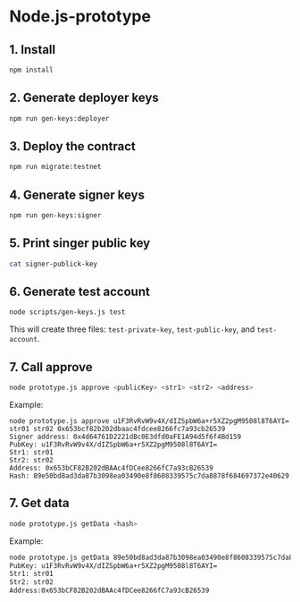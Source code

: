 # Node.js-prototype


## 1. Install

```bash
npm install
```

## 2. Generate deployer keys

```bash
npm run gen-keys:deployer
```

## 3. Deploy the contract

```bash
npm run migrate:testnet
```

## 4. Generate signer keys

```bash
npm run gen-keys:signer
```

## 5. Print singer public key

```bash
cat signer-publick-key
```

## 6. Generate test account

```bash
node scripts/gen-keys.js test
```

This will create three files: `test-private-key`, `test-public-key`, and `test-account`.

## 7. Call approve

```bash
node prototype.js approve <publicKey> <str1> <str2> <address>
```

Example:

```
node prototype.js approve u1F3RvRvW9v4X/dIZSpbW6a+r5XZ2pgM9508l8T6AYI= str01 str02 0x653bcf82b202dbaac4fdcee8266fc7a93cb26539
Signer address: 0x4d64761D2221dBc0E3dfd0aFE1A94d5f6f4Bd159
PubKey: u1F3RvRvW9v4X/dIZSpbW6a+r5XZ2pgM9508l8T6AYI=
Str1: str01
Str2: str02
Address: 0x653bCF82B202dBAAc4fDCee8266fC7a93cB26539
Hash: 89e50bd8ad3da87b3098ea03490e8f8608339575c7da8878f684697372e40629
```

## 7. Get data

```bash
node prototype.js getData <hash>
```

Example:

```bash
node prototype.js getData 89e50bd8ad3da87b3098ea03490e8f8608339575c7da8878f684697372e40629
PubKey: u1F3RvRvW9v4X/dIZSpbW6a+r5XZ2pgM9508l8T6AYI=
Str1: str01
Str2: str02
Address:0x653bCF82B202dBAAc4fDCee8266fC7a93cB26539
```
